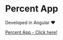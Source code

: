 # Percent App

Developed in Angular ❤️

[Percent App - Click here!](https://www.percent.vercel.app)

